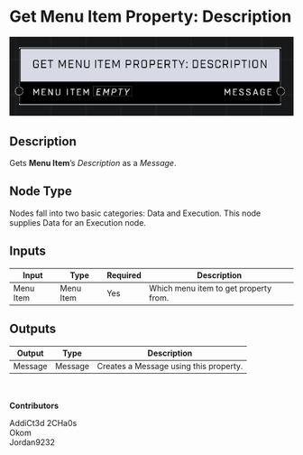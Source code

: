 # Get Menu Item Property: Description
![](../../../.gitbook/assets/get-menu-item-property-description.png)
## Description
Gets **Menu Item**’s _Description_ as a _Message_.  

## Node Type
Nodes fall into two basic categories: Data and Execution. This node supplies Data for an Execution node.

## Inputs
| Input | Type | Required | Description |
|------------------|------------------|----------|--------------------------------------------------------------|
| Menu Item | Menu Item | Yes | Which menu item to get property from. |

## Outputs
| Output | Type | Description |
|------------------|------------------|--------------------------------------------------------------|
| Message | Message | Creates a Message using this property. |

\
\
**Contributors**

AddiCt3d 2CHa0s \
Okom \
Jordan9232